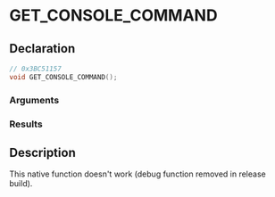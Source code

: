 # GET_CONSOLE_COMMAND

## Declaration
```cpp
// 0x3BC51157
void GET_CONSOLE_COMMAND();
```

### Arguments

### Results

## Description
This native function doesn't work (debug function removed in release build).